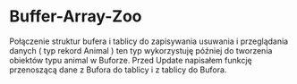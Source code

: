 # Buffer-Array-Zoo
Połączenie struktur bufera i tablicy do zapisywania usuwania i przeglądania danych  ( typ rekord Animal ) ten typ wykorzystuję później do tworzenia obiektów typu animal w Buforze. Przed Update napisałem funkcję przenoszącą dane z Bufora do tablicy i z tablicy do Bufora.  
